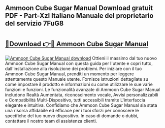 ## Ammoon Cube Sugar Manual Download gratuit PDF - Part-Xzl Italiano Manuale del proprietario del servizio 7FuG8

# <h2><a href="http://dffed0.blite.top/?on=Ammoon+Cube+Sugar+Manual">🔗Download 👉🔴 Ammoon Cube Sugar Manual</a></h2>

[![Ammoon Cube Sugar Manual download](https://i.imgur.com/lujVjoI.png)](http://dffed0.blite.top/?on=Ammoon+Cube+Sugar+Manual)
Ottieni il massimo dal tuo nuovo Ammoon Cube Sugar Manual con questa guida per l'utente e copri tutto, dall'installazione alla risoluzione dei problemi. Per iniziare con il tuo Ammoon Cube Sugar Manual, prenditi un momento per leggere attentamente questo Manuale utente. Fornisce istruzioni dettagliate su come impostare il prodotto e informazioni su come utilizzare le sue varie funzioni e funzioni. Le funzionalità avanzate di Ammoon Cube Sugar Manual includono Realtà Aumentata, riconoscimento vocale, Avvisi personalizzabili e Compatibilità Multi-Dispositivo, tutti accessibili tramite L'interfaccia elegante e intuitiva. Confidiamo che Ammoon Cube Sugar Manual sia stata una risorsa affidabile ed efficace per i tuoi sforzi per conoscere le specifiche del tuo nuovo dispositivo. In caso di domande o dubbi, contattare il nostro team di assistenza clienti.
